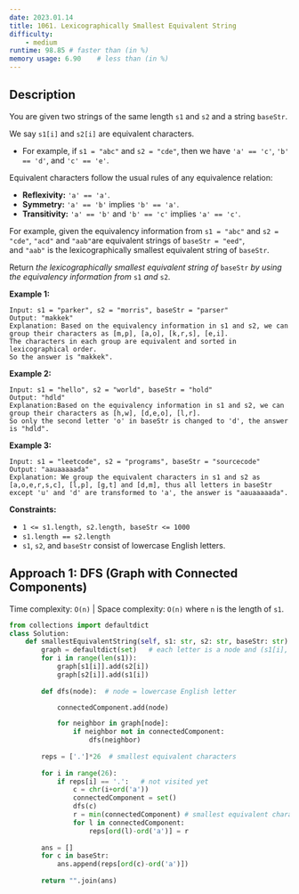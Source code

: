 ```yaml
---
date: 2023.01.14
title: 1061. Lexicographically Smallest Equivalent String
difficulty:
    - medium
runtime: 98.85 # faster than (in %)
memory usage: 6.90    # less than (in %)
---
```

## Description
You are given two strings of the same length `s1` and `s2` and a string `baseStr`.

We say `s1[i]` and `s2[i]` are equivalent characters.

- For example, if `s1 = "abc"` and `s2 = "cde"`, then we have `'a' == 'c'`, `'b' == 'd'`, and `'c' == 'e'`.

Equivalent characters follow the usual rules of any equivalence relation:

- **Reflexivity:** `'a' == 'a'`.
- **Symmetry:** `'a' == 'b'` implies `'b' == 'a'`.
- **Transitivity:** `'a' == 'b'` and `'b' == 'c'` implies `'a' == 'c'`.

For example, given the equivalency information from `s1 = "abc"` and `s2 = "cde"`, `"acd"` and `"aab"`are equivalent strings of `baseStr = "eed"`, and `"aab"` is the lexicographically smallest equivalent string of `baseStr`.

Return *the lexicographically smallest equivalent string of* `baseStr` *by using the equivalency information from* `s1` *and* `s2`.

**Example 1:**

```
Input: s1 = "parker", s2 = "morris", baseStr = "parser"
Output: "makkek"
Explanation: Based on the equivalency information in s1 and s2, we can group their characters as [m,p], [a,o], [k,r,s], [e,i].
The characters in each group are equivalent and sorted in lexicographical order.
So the answer is "makkek".

```

**Example 2:**

```
Input: s1 = "hello", s2 = "world", baseStr = "hold"
Output: "hdld"
Explanation:Based on the equivalency information in s1 and s2, we can group their characters as [h,w], [d,e,o], [l,r].
So only the second letter 'o' in baseStr is changed to 'd', the answer is "hdld".

```

**Example 3:**

```
Input: s1 = "leetcode", s2 = "programs", baseStr = "sourcecode"
Output: "aauaaaaada"
Explanation: We group the equivalent characters in s1 and s2 as [a,o,e,r,s,c], [l,p], [g,t] and [d,m], thus all letters in baseStr except 'u' and 'd' are transformed to 'a', the answer is "aauaaaaada".

```

**Constraints:**

- `1 <= s1.length, s2.length, baseStr <= 1000`
- `s1.length == s2.length`
- `s1`, `s2`, and `baseStr` consist of lowercase English letters.

## Approach 1: DFS (Graph with Connected Components)
Time complexity: `O(n)`    |    Space complexity: `O(n)`
where `n` is the length of `s1`.

``` python
from collections import defaultdict
class Solution:
    def smallestEquivalentString(self, s1: str, s2: str, baseStr: str) -> str:
        graph = defaultdict(set)   # each letter is a node and (s1[i], s2[i]) is an edge
        for i in range(len(s1)):
            graph[s1[i]].add(s2[i])
            graph[s2[i]].add(s1[i])
        
        def dfs(node):  # node = lowercase English letter

            connectedComponent.add(node)

            for neighbor in graph[node]:
                if neighbor not in connectedComponent:
                    dfs(neighbor)
        
        reps = ['.']*26  # smallest equivalent characters
        
        for i in range(26):
            if reps[i] == '.':   # not visited yet
                c = chr(i+ord('a'))
                connectedComponent = set()
                dfs(c)
                r = min(connectedComponent) # smallest equivalent character of the component
                for l in connectedComponent:
                    reps[ord(l)-ord('a')] = r
        
        ans = []
        for c in baseStr:
            ans.append(reps[ord(c)-ord('a')])
            
        return "".join(ans)
```